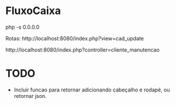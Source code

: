 # FluxoCaixa

php -s 0.0.0.0

Rotas:
http://localhost:8080/index.php?view=cad_update

http://localhost:8080/index.php?controller=cliente_manutencao


# TODO
* Incluir funcao para retornar adicionando cabeçalho e rodapé, ou retornar json.
